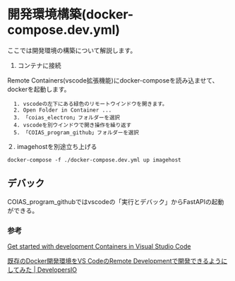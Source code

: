 # 開発環境構築(docker-compose.dev.yml)

ここでは開発環境の構築について解説します。

1. コンテナに接続

Remote Containers(vscode拡張機能)にdocker-composeを読み込ませて、dockerを起動します。

      1. vscodeの左下にある緑色のリモートウインドウを開きます。
      2. Open Folder in Container ...
      3. 「coias_electron」フォルダーを選択
      4. vscodeを別ウインドウで開き操作を繰り返す
      5. 「COIAS_program_github」フォルダーを選択

２. imagehostを別途立ち上げる

```
docker-compose -f ./docker-compose.dev.yml up imagehost
```

## デバック

COIAS_program_githubではvscodeの「実行とデバック」からFastAPIの起動ができる。

### 参考

[Get started with development Containers in Visual Studio Code](https://code.visualstudio.com/docs/remote/containers-tutorial)

[既存のDocker開発環境をVS CodeのRemote Developmentで開発できるようにしてみた | DevelopersIO](https://dev.classmethod.jp/articles/add-vs-code-remote-development-settings-to-existing-docker-environment/)

